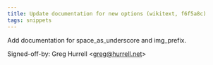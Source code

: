 ```yaml
---
title: Update documentation for new options (wikitext, f6f5a8c)
tags: snippets
---
```


Add documentation for space_as_underscore and img_prefix.

Signed-off-by: Greg Hurrell &lt;greg@hurrell.net&gt;
